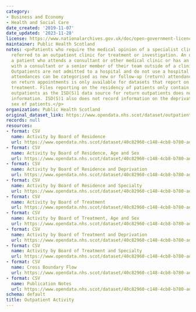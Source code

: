 ```yaml
---
category:
- Business and Economy
- Health and Social Care
date_created: '2019-11-07'
date_updated: '2023-11-28'
license: https://www.nationalarchives.gov.uk/doc/open-government-licence/version/3/
maintainer: Public Health Scotland
notes: <p>Patients who require the medical opinion of a specialist clinician may be
  referred to an outpatient clinic for treatment or investigation. An outpatient is
  a patient who attends a consultant or other medical clinic or has an arranged meeting
  with a consultant or a senior member of their team outside of a clinic session.
  Outpatients are not admitted to a hospital and do not use a hospital bed.\r\n\r\nOutpatient
  attendances can be categorised as new or follow-up (return) attendances. Information
  on return appointments is only available for datasets that report on NHS Board of
  treatment. Files reporting on the residency of patients only contain data for new
  outpatients as the ISD(S)1 data source for return outpatients does not contain residence
  information. ISD(S)1 also does not record information on the deprivation, age or
  sex of patients.</p>
organization: Public Health Scotland
original_dataset_link: https://www.opendata.nhs.scot/dataset/outpatient-activity
records: null
resources:
- format: CSV
  name: Activity by Board of Residence
  url: https://www.opendata.nhs.scot/dataset/40c82960-c148-4cb8-b780-addddff6e07c/resource/421fe3d3-25f8-4ec5-be48-2da3a4823c23/download/outpatients_by_nhs_board_of_residence.csv
- format: CSV
  name: Activity by Board of Residence, Age and Sex
  url: https://www.opendata.nhs.scot/dataset/40c82960-c148-4cb8-b780-addddff6e07c/resource/3e767ae5-d6a1-434e-bbed-abd5ab6c23a9/download/outpatients_by_nhs_board_of_residence_age_and_sex.csv
- format: CSV
  name: Activity by Board of Residence and Deprivation
  url: https://www.opendata.nhs.scot/dataset/40c82960-c148-4cb8-b780-addddff6e07c/resource/dd94be3e-d9a1-4367-bfe2-618b5b56d9e4/download/outpatients_by_nhs_board_of_residence_and_simd.csv
- format: CSV
  name: Activity by Board of Residence and Specialty
  url: https://www.opendata.nhs.scot/dataset/40c82960-c148-4cb8-b780-addddff6e07c/resource/c8766697-eef0-452f-8041-4a7cc5fa8039/download/outpatients_by_nhs_board_of_residence_and_specialty.csv
- format: CSV
  name: Activity by Board of Treatment
  url: https://www.opendata.nhs.scot/dataset/40c82960-c148-4cb8-b780-addddff6e07c/resource/480d4317-20ed-44f0-9ca5-f7a866b2ee2d/download/outpatients_by_nhs_board_of_treatment.csv
- format: CSV
  name: Activity by Board of Treatment, Age and Sex
  url: https://www.opendata.nhs.scot/dataset/40c82960-c148-4cb8-b780-addddff6e07c/resource/806245b0-46c7-4a4c-a97a-1b7b9c2fab3e/download/outpatients_by_nhs_board_of_treatment_age_and_sex.csv
- format: CSV
  name: Activity by Board of Treatment and Deprivation
  url: https://www.opendata.nhs.scot/dataset/40c82960-c148-4cb8-b780-addddff6e07c/resource/e4d9f98a-20b4-401b-bb92-6026c127129e/download/outpatients_by_nhs_board_of_treatment_and_simd.csv
- format: CSV
  name: Activity by Board of Treatment and Specialty
  url: https://www.opendata.nhs.scot/dataset/40c82960-c148-4cb8-b780-addddff6e07c/resource/ff1207f8-1f44-4554-94c8-a47625fc3a0d/download/outpatients_by_nhs_board_of_treatment_and_specialty.csv
- format: CSV
  name: Cross Boundary Flow
  url: https://www.opendata.nhs.scot/dataset/40c82960-c148-4cb8-b780-addddff6e07c/resource/a0c4f931-f99d-441a-8c50-7c1041b57781/download/outpatients_cross_boundary_flow.csv
- format: CSV
  name: Publication Notes
  url: https://www.opendata.nhs.scot/dataset/40c82960-c148-4cb8-b780-addddff6e07c/resource/84fae0e8-f9f0-4fee-8438-e89ed828dc4b/download/notes.csv
schema: default
title: Outpatient Activity
---
```

